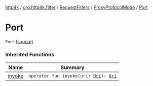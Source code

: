 [http4k](../../../index.md) / [org.http4k.filter](../../index.md) / [RequestFilters](../index.md) / [ProxyProtocolMode](index.md) / [Port](./-port.md)

# Port

`Port` [(source)](https://github.com/http4k/http4k/blob/master/http4k-core/src/main/kotlin/org/http4k/filter/RequestFilters.kt#L48)

### Inherited Functions

| Name | Summary |
|---|---|
| [invoke](invoke.md) | `operator fun invoke(uri: `[`Uri`](../../../org.http4k.core/-uri/index.md)`): `[`Uri`](../../../org.http4k.core/-uri/index.md) |
